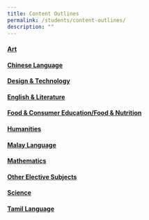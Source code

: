 ```yaml
---
title: Content Outlines
permalink: /students/content-outlines/
description: ""
---
```

#### [Art](/content-outlines/art/)

#### [Chinese Language](/content-outlines/chinese/)

#### [Design & Technology](/content-outlines/design-technology/)

#### [English & Literature](/content-outlines/english/)

#### [Food & Consumer Education/Food & Nutrition](/content-outlines/fce/)

#### [Humanities](/content-outlines/humanities/)

#### [Malay Language](/content-outlines/malay/)

#### [Mathematics](/content-outlines/mathematics/)

#### [Other Elective Subjects](/content-outlines/elective/)

#### [Science](/content-outlines/science/)

#### [Tamil Language](/content-outlines/tamil/)